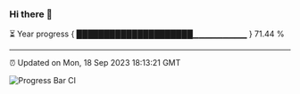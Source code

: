 ### Hi there 👋

⏳ Year progress { █████████████████████▁▁▁▁▁▁▁▁▁ } 71.44 %

---

⏰ Updated on Mon, 18 Sep 2023 18:13:21 GMT

![Progress Bar CI](https://github.com/liununu/liununu/workflows/Progress%20Bar%20CI/badge.svg)
